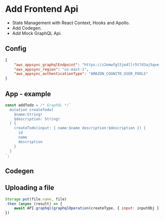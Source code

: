 # Add Frontend Api

- State Management with React Context, Hooks and Apollo.
- Add Codegen.
- Add Mock GraphQL Api.

## Config
```json
{
    "aws_appsync_graphqlEndpoint": "https://z2omwfgl5je4llr5t7d3aj5qxe.appsync-api.us-east-1.amazonaws.com/graphql",
    "aws_appsync_region": "us-east-1",
    "aws_appsync_authenticationType": "AMAZON_COGNITO_USER_POOLS"
}
```

## App - example
```javascript
const addTodo = /* GraphQL */`
  mutation createTodo(
    $name:String!
    $description: String!
  ) {
    createTodo(input: { name:$name description:$description }) {
      id
      name
      description
    }
  }
`;
```

## Codegen

## Uploading a file
```javascript
Storage.put(file.name, file)
.then (async (result) => {
    await API.graphql(graphqlOperation(createType, { input: inputObj })))
})
```